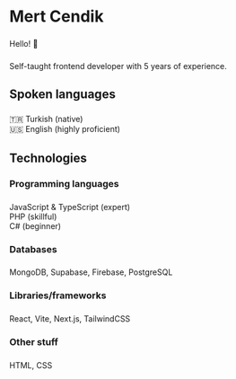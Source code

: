 <h1 align="left">Mert Cendik</h1>

###

<p align="left">Hello! 👋</p>

###

<p align="left">Self-taught frontend developer with 5 years of experience.</p>

###

<h2 align="left">Spoken languages</h2>

###

<p align="left">🇹🇷 Turkish (native)<br>🇺🇸 English (highly proficient)</p>

###

<h2 align="left">Technologies</h2>

###

<h3 align="left">Programming languages</h3>

###

<p align="left">JavaScript & TypeScript (expert)<br>PHP (skillful)<br>C# (beginner)</p>

###

<h3 align="left">Databases</h3>

###

<p align="left">MongoDB, Supabase, Firebase, PostgreSQL</p>

###

<h3 align="left">Libraries/frameworks</h3>

###

<p align="left">React, Vite, Next.js, TailwindCSS</p>

###

<h3 align="left">Other stuff</h3>

###

<p align="left">HTML, CSS</p>

###
